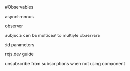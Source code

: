 #Observables

asynchronous

observer

subjects
  can be multicast to multiple observers



:id   parameters


rxjs.dev  guide

unsubscribe from subscriptions when not using component
